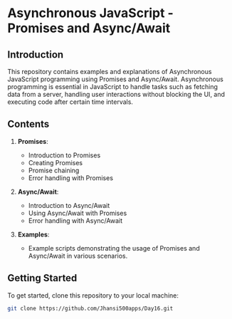 # Asynchronous JavaScript - Promises and Async/Await

## Introduction

This repository contains examples and explanations of Asynchronous JavaScript programming using Promises and Async/Await. Asynchronous programming is essential in JavaScript to handle tasks such as fetching data from a server, handling user interactions without blocking the UI, and executing code after certain time intervals.

## Contents

1. **Promises**:
    - Introduction to Promises
    - Creating Promises
    - Promise chaining
    - Error handling with Promises

2. **Async/Await**:
    - Introduction to Async/Await
    - Using Async/Await with Promises
    - Error handling with Async/Await

3. **Examples**:
    - Example scripts demonstrating the usage of Promises and Async/Await in various scenarios.

## Getting Started

To get started, clone this repository to your local machine:

```bash
git clone https://github.com/Jhansi500apps/Day16.git
